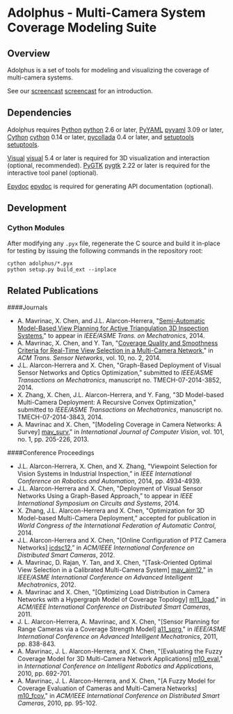 # Adolphus - Multi-Camera System Coverage Modeling Suite


## Overview

Adolphus is a set of tools for modeling and visualizing the coverage of
multi-camera systems.

See our [screencast] [screencast] for an introduction.


## Dependencies

Adolphus requires [Python] [python] 2.6 or later, [PyYAML] [pyyaml] 3.09 or later, [Cython] [cython] 0.14 or later, [pycollada][collada] 0.4 or later, and [setuptools] [setuptools].

[Visual] [visual] 5.4 or later is required for 3D visualization and interaction
(optional, recommended). [PyGTK] [pygtk] 2.22 or later is required for the
interactive tool panel (optional).

[Epydoc] [epydoc] is required for generating API documentation (optional).


## Development

### Cython Modules

After modifying any `.pyx` file, regenerate the C source and build it in-place
for testing by issuing the following commands in the repository root:

    cython adolphus/*.pyx
    python setup.py build_ext --inplace


## Related Publications

####Journals

* A. Mavrinac, X. Chen, and J.L. Alarcon-Herrera, "[Semi-Automatic Model-Based View Planning for Active Triangulation 3D Inspection Systems][tmech-m-14]," to appear in *IEEE/ASME Trans. on Mechatronics*, 2014.
* A. Mavrinac, X. Chen, and Y. Tan, "[Coverage Quality and Smoothness Criteria for Real-Time View Selection in a Multi-Camera Network][tosn-m-14]," in *ACM Trans. Sensor Networks*, vol. 10, no. 2, 2014.
* J.L. Alarcon-Herrera and X. Chen, "Graph-Based Deployment of Visual Sensor Networks and Optics Optimization,” submitted to *IEEE/ASME Transactions on Mechatronics*, manuscript no. TMECH-07-2014-3852, 2014.
* X. Zhang, X. Chen, J.L. Alarcon-Herrera, and Y. Fang, "3D Model-based Multi-Camera Deployment: A Recursive Convex Optimization," submitted to *IEEE/ASME Transactions on Mechatronics*, manuscript no. TMECH-07-2014-3843, 2014.
* A. Mavrinac and X. Chen, "[Modeling Coverage in Camera Networks: A Survey] [mav_surv]," in *International Journal of Computer Vision*, vol. 101, no. 1, pp. 205-226, 2013.

####Conference Proceedings

* J.L. Alarcon-Herrera, X. Chen, and X. Zhang, "Viewpoint Selection for Vision Systems in Industrial Inspection,” in *IEEE International Conference on Robotics and Automation*, 2014, pp. 4934-4939.
* J.L. Alarcon-Herrera and X. Chen, "Deployment of Visual Sensor Networks Using a Graph-Based Approach,” to appear in *IEEE International Symposium on Circuits and Systems*, 2014.
* X. Zhang, J.L. Alarcon-Herrera and X. Chen, "Optimization for 3D Model-based Multi-Camera Deployment,” accepted for publication in *World Congress of the International Federation of Automatic Control*, 2014.
* J.L. Alarcon-Herrera and X. Chen, "[Online Configuration of PTZ Camera Networks] [icdsc12],” in *ACM/IEEE International Conference on Distributed Smart Cameras*, 2012.
* A. Mavrinac, D. Rajan, Y. Tan, and X. Chen, "[Task-Oriented Optimal View Selection in a Calibrated Multi-Camera System] [mav_aim12]," in *IEEE/ASME International Conference on Advanced Intelligent Mechatronics*, 2012.
* A. Mavrinac and X. Chen, "[Optimizing Load Distribution in Camera Networks with a Hypergraph Model of Coverage Topology] [m11_load]," in *ACM/IEEE International Conference on Distributed Smart Cameras*, 2011.
* J. L. Alarcon-Herrera, A. Mavrinac, and X. Chen, "[Sensor Planning for Range Cameras via a Coverage Strength Model] [a11_sprg]," in *IEEE/ASME International Conference on Advanced Intelligent Mechatronics*, 2011, pp. 838-843.
* A. Mavrinac, J. L. Alarcon-Herrera, and X. Chen, "[Evaluating the Fuzzy Coverage Model for 3D Multi-Camera Network Applications] [m10_eval]," in *International Conference on Intelligent Robotics and Applications*, 2010, pp. 692-701.
* A. Mavrinac, J. L. Alarcon-Herrera, and X. Chen, "[A Fuzzy Model for Coverage Evaluation of Cameras and Multi-Camera Networks] [m10_fcov]," in *ACM/IEEE International Conference on Distributed Smart Cameras*, 2010, pp. 95-102.


[python]: http://www.python.org
[cython]: http://cython.org
[pyyaml]: http://pyyaml.org
[visual]: http://vpython.org
[epydoc]: http://epydoc.sourceforge.net
[pygtk]: http://www.pygtk.org/
[setuptools]: http://pypi.python.org/pypi/setuptools
[screencast]: http://www.youtube.com/watch?v=M-l79fkmmmA
[collada]: https://github.com/pycollada/pycollada

[tosn-m-14]:http://mavrinac.com/files/academic/mavrinac14_camsel.pdf
[tmech-m-14]:http://ieeexplore.ieee.org/xpls/abs_all.jsp?arnumber=6818412&tag=1
[icdsc12]: http://ieeexplore.ieee.org/xpl/articleDetails.jsp?reload=true&arnumber=6470136&sortType%3Dasc_p_Sequence%26filter%3DAND%28p_IS_Number%3A6470120%29
[mav_aim12]: http://mavrinac.com/files/academic/mavrinac12_camsel.pdf
[mav_surv]: http://mavrinac.com/files/academic/mavrinac12_cncov.pdf
[m10_fcov]: http://mavrinac.com/files/academic/mavrinac10_fuzzycoverage.pdf
[m10_eval]: http://mavrinac.com/files/academic/mavrinac10_fcm3deval.pdf
[a11_sprg]: http://mavrinac.com/files/academic/alarcon11_sprange.pdf
[m11_load]: http://mavrinac.com/files/academic/mavrinac11_loaddist.pdf
